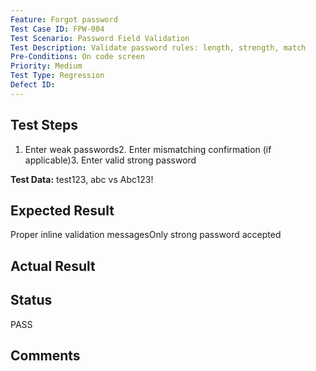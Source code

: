 ```yaml
---
Feature: Forgot password
Test Case ID: FPW-004
Test Scenario: Password Field Validation
Test Description: Validate password rules: length, strength, match
Pre-Conditions: On code screen
Priority: Medium
Test Type: Regression
Defect ID: 
---
```


## Test Steps
1. Enter weak passwords2. Enter mismatching confirmation (if applicable)3. Enter valid strong password

**Test Data:** test123, abc vs Abc123!

## Expected Result
Proper inline validation messagesOnly strong password accepted

## Actual Result


## Status
PASS

## Comments

